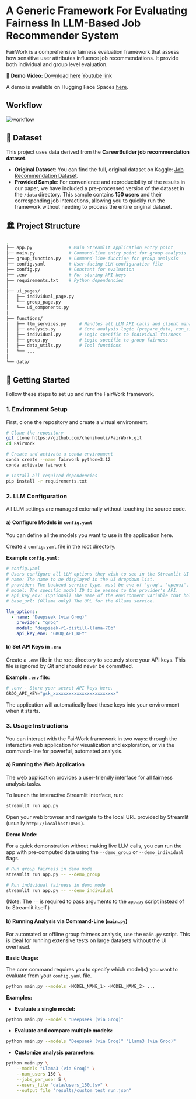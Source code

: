 # A Generic Framework For Evaluating Fairness In LLM-Based Job Recommender System

FairWork is a comprehensive fairness evaluation framework that assess how sensitive user attributes influence job recommendations. 
It provide both individual and group level evaluation.

🎥 **Demo Video:** [Download here](https://github.com/chenzhouli/FairWork/releases/download/v1.0/demovideo.mp4)  [Youtube link](https://youtu.be/7ovLIeH1shs)

A demo is available on Hugging Face Spaces [here](https://huggingface.co/spaces/chenzhouliiii/FairWork).

## Workflow
![workflow](https://github.com/user-attachments/assets/47705a67-e422-4be5-846e-d761df6ccc17)


## 💾 Dataset

This project uses data derived from the **CareerBuilder job recommendation dataset**.
-   **Original Dataset**: You can find the full, original dataset on Kaggle: [Job Recommendation Dataset](https://www.kaggle.com/competitions/job-recommendation/).
-   **Provided Sample**: For convenience and reproducibility of the results in our paper, we have included a pre-processed version of the dataset in the `/data` directory. This sample contains **150 users** and their corresponding job interactions, allowing you to quickly run the framework without needing to process the entire original dataset.


## 🏛️ Project Structure

```bash
.
├── app.py              # Main Streamlit application entry point
├── main.py             # Command-line entry point for group analysis
├── group_function.py   # Command-line function for group analysis
├── config.yaml         # User-facing LLM configuration file
├── config.py           # Constant for evaluation
├── .env                # For storing API keys
├── requirements.txt    # Python dependencies
│
├── ui_pages/
│   ├── individual_page.py
│   └── group_page.py
│   └── ui_components.py
│
├── functions/
│   ├── llm_services.py     # Handles all LLM API calls and client management
│   ├── analysis.py         # Core analysis logic (prepare_data, run_single_model)
│   ├── individual.py       # Logic specific to individual fairness
│   ├── group.py            # Logic specific to group fairness
│   ├── data_utils.py       # Tool functions
│   └── ...
│
└── data/
```

## 🚀 Getting Started

Follow these steps to set up and run the FairWork framework.

### 1. Environment Setup
First, clone the repository and create a virtual environment.

```bash
# Clone the repository
git clone https://github.com/chenzhouli/FairWork.git
cd FairWork

# Create and activate a conda environment
conda create --name fairwork python=3.12
conda activate fairwork

# Install all required dependencies
pip install -r requirements.txt
```

### 2. LLM Configuration

All LLM settings are managed externally without touching the source code.

#### a) Configure Models in `config.yaml`

You can define all the models you want to use in the application here.

Create a `config.yaml` file in the root directory.

**Example `config.yaml`:**
```yaml
# config.yaml
# Users configure all LLM options they wish to see in the Streamlit UI in this file.
# name: The name to be displayed in the UI dropdown list.
# provider: The backend service type, must be one of 'groq', 'openai', 'anthropic', 'ollama'.
# model: The specific model ID to be passed to the provider's API.
# api_key_env: (Optional) The name of the environment variable that holds the API key for this service.
# base_url: (Ollama only) The URL for the Ollama service.

llm_options:
  - name: "Deepseek (via Groq)"
    provider: "groq"
    model: "deepseek-r1-distill-llama-70b"
    api_key_env: "GROQ_API_KEY"
```

#### b) Set API Keys in `.env`

Create a `.env` file in the root directory to securely store your API keys. This file is ignored by Git and should never be committed.

**Example `.env` file:**

```python
# .env - Store your secret API keys here.
GROQ_API_KEY="gsk_xxxxxxxxxxxxxxxxxxxxxxxx"
```

The application will automatically load these keys into your environment when it starts.

### 3. Usage Instructions
You can interact with the FairWork framework in two ways: through the interactive web application for visualization and exploration, or via the command-line for powerful, automated analysis.

#### a) Running the Web Application

The web application provides a user-friendly interface for all fairness analysis tasks.

To launch the interactive Streamlit interface, run:

```bash
streamlit run app.py
```

Open your web browser and navigate to the local URL provided by Streamlit (usually `http://localhost:8501`).

**Demo Mode:**

For a quick demonstration without making live LLM calls, you can run the app with pre-computed data using the `--demo_group` or `--demo_individual` flags.

```bash
# Run group fairness in demo mode
streamlit run app.py -- --demo_group

# Run individual fairness in demo mode
streamlit run app.py -- --demo_individual
```

(Note: The `--` is required to pass arguments to the `app.py` script instead of to Streamlit itself.)

#### b) Running Analysis via Command-Line (`main.py`)

For automated or offline group fairness analysis, use the `main.py` script. This is ideal for running extensive tests on large datasets without the UI overhead.

**Basic Usage:**

The core command requires you to specify which model(s) you want to evaluate from your `config.yaml` file.

```bash
python main.py --models <MODEL_NAME_1> <MODEL_NAME_2> ...
```

**Examples:**

- **Evaluate a single model:**

```bash
python main.py --models "Deepseek (via Groq)"
```

- **Evaluate and compare multiple models:**

```bash
python main.py --models "Deepseek (via Groq)" "Llama3 (via Groq)"
```

- **Customize analysis parameters:**

```bash
python main.py \
    --models "Llama3 (via Groq)" \
    --num_users 150 \
    --jobs_per_user 5 \
    --users_file "data/users_150.tsv" \
    --output_file "results/custom_test_run.json"
```
